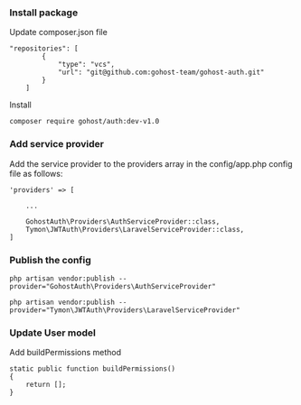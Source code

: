 

### Install package

Update composer.json file

```
"repositories": [
        {
            "type": "vcs",
            "url": "git@github.com:gohost-team/gohost-auth.git"
        }
    ]
```

Install

```
composer require gohost/auth:dev-v1.0
```

### Add service provider

Add the service provider to the providers array in the config/app.php config file as follows:

```
'providers' => [

    ...

    GohostAuth\Providers\AuthServiceProvider::class,
    Tymon\JWTAuth\Providers\LaravelServiceProvider::class,
]
```

### Publish the config

```
php artisan vendor:publish --provider="GohostAuth\Providers\AuthServiceProvider"

php artisan vendor:publish --provider="Tymon\JWTAuth\Providers\LaravelServiceProvider"
```

### Update User model

Add buildPermissions method

```
static public function buildPermissions()
{
    return [];
}
```

